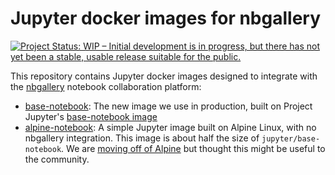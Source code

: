 # Jupyter docker images for nbgallery

[![Project Status: WIP – Initial development is in progress, but there has not yet been a stable, usable release suitable for the public.](https://www.repostatus.org/badges/latest/wip.svg)](https://www.repostatus.org/#wip)

This repository contains Jupyter docker images designed to integrate with the [nbgallery](https://github.com/nbgallery/nbgallery) notebook collaboration platform:

  * [base-notebook](base-notebook): The new image we use in production, built on Project Jupyter's [base-notebook image](https://github.com/jupyter/docker-stacks/tree/master/base-notebook)
  * [alpine-notebook](alpine-notebook): A simple Jupyter image built on Alpine Linux, with no nbgallery integration.  This image is about half the size of `jupyter/base-notebook`.  We are [moving off of Alpine](https://github.com/nbgallery/jupyter-alpine#repository-status) but thought this might be useful to the community.
